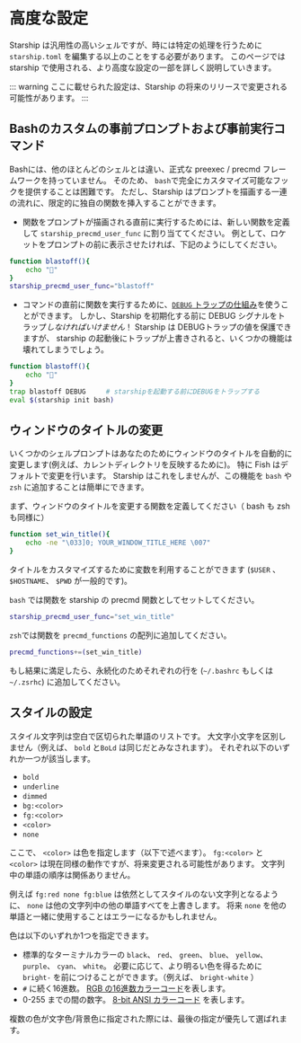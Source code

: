 # 高度な設定

Starship は汎用性の高いシェルですが、時には特定の処理を行うために `starship.toml` を編集する以上のことをする必要があります。 このページでは starship で使用される、より高度な設定の一部を詳しく説明していきます。

::: warning ここに載せられた設定は、Starship の将来のリリースで変更される可能性があります。 :::

## Bashのカスタムの事前プロンプトおよび事前実行コマンド

Bashには、他のほとんどのシェルとは違い、正式な preexec / precmd フレームワークを持っていません。 そのため、 `bash`で完全にカスタマイズ可能なフックを提供することは困難です。 ただし、Starship はプロンプトを描画する一連の流れに、限定的に独自の関数を挿入することができます。

- 関数をプロンプトが描画される直前に実行するためには、新しい関数を定義して `starship_precmd_user_func` に割り当ててください。 例として、ロケットをプロンプトの前に表示させたければ、下記のようにしてください。

```bash
function blastoff(){
    echo "🚀"
}
starship_precmd_user_func="blastoff"
```

- コマンドの直前に関数を実行するために、[`DEBUG` トラップの仕組み](https://jichu4n.com/posts/debug-trap-and-prompt_command-in-bash/)を使うことができます。 しかし、Starship を初期化する前に DEBUG シグナルをトラップ*しなければいけません*！ Starship は DEBUGトラップの値を保護できますが、 starship の起動後にトラップが上書きされると、いくつかの機能は壊れてしまうでしょう。

```bash
function blastoff(){
    echo "🚀"
}
trap blastoff DEBUG     # starshipを起動する前にDEBUGをトラップする
eval $(starship init bash)
```

## ウィンドウのタイトルの変更

いくつかのシェルプロンプトはあなたのためにウィンドウのタイトルを自動的に変更します(例えば、カレントディレクトリを反映するために)。 特に Fish はデフォルトで変更を行います。 Starship はこれをしませんが、この機能を `bash` や `zsh` に追加することは簡単にできます。

まず、ウィンドウのタイトルを変更する関数を定義してください（ bash も zsh も同様に）

```bash
function set_win_title(){
    echo -ne "\033]0; YOUR_WINDOW_TITLE_HERE \007"
}
```

タイトルをカスタマイズするために変数を利用することができます (`$USER` 、 `$HOSTNAME`、 `$PWD` が一般的です)。

`bash` では関数を starship の precmd 関数としてセットしてください。

```bash
starship_precmd_user_func="set_win_title"
```

`zsh`では関数を `precmd_functions` の配列に追加してください。

```bash
precmd_functions+=(set_win_title)
```

もし結果に満足したら、永続化のためそれぞれの行を (`~/.bashrc` もしくは `~/.zsrhc`) に追加してください。

## スタイルの設定

スタイル文字列は空白で区切られた単語のリストです。 大文字小文字を区別しません（例えば、 `bold` と`BoLd` は同じだとみなされます）。 それぞれ以下のいずれか一つが該当します。

- `bold`
- `underline`
- `dimmed`
- `bg:<color>`
- `fg:<color>`
- `<color>`
- `none`

ここで、 `<color>` は色を指定します（以下で述べます）。 `fg:<color>` と `<color>` は現在同様の動作ですが、将来変更される可能性があります。 文字列中の単語の順序は関係ありません。

例えば `fg:red none fg:blue` は依然としてスタイルのない文字列となるように、 `none` は他の文字列中の他の単語すべてを上書きします。 将来 `none` を他の単語と一緒に使用することはエラーになるかもしれません。

色は以下のいずれか1つを指定できます。

- 標準的なターミナルカラーの `black`、 `red`、 `green`、 `blue`、 `yellow`、 `purple`、 `cyan`、 `white`。 必要に応じて、より明るい色を得るために `bright-` を前につけることができます。（例えば、 `bright-white` ）
- `#` に続く16進数。 [RGB の16進数カラーコード](https://www.w3schools.com/colors/colors_hexadecimal.asp)を表します。
- 0-255 までの間の数字。 [8-bit ANSI カラーコード](https://i.stack.imgur.com/KTSQa.png) を表します。

複数の色が文字色/背景色に指定された際には、最後の指定が優先して選ばれます。